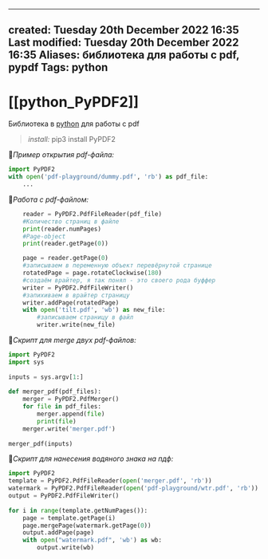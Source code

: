 
---
created: Tuesday 20th December 2022 16:35
Last modified: Tuesday 20th December 2022 16:35
Aliases: библиотека для работы с pdf, pypdf
Tags: python
---

# [[python_PyPDF2]]

Библиотека в [python](📙Python.md) для работы с pdf

>*install:*
>pip3 install PyPDF2
>

📌*Пример открытия pdf-файла:*
```python
import PyPDF2  
with open('pdf-playground/dummy.pdf', 'rb') as pdf_file:  
	...
```

📌*Работа с pdf-файлом:*
```python
	reader = PyPDF2.PdfFileReader(pdf_file)
	#Количество страниц в файле  
	print(reader.numPages)
	#Page-object
	print(reader.getPage(0))

	page = reader.getPage(0)  
	#записываем в переменную объект перевёрнутой странице
	rotatedPage = page.rotateClockwise(180)  
	#создаём врайтер, я так понял - это своего рода буффер
	writer = PyPDF2.PdfFileWriter()  
	#запихиваем в врайтер страницу
	writer.addPage(rotatedPage)  
	with open('tilt.pdf', 'wb') as new_file:  
		#записываем страницу в файл
	    writer.write(new_file)
```

📌*Скрипт для merge двух pdf-файлов:*
```python
import PyPDF2  
import sys  
  
inputs = sys.argv[1:]  
  
def merger_pdf(pdf_files):  
    merger = PyPDF2.PdfMerger()  
    for file in pdf_files:  
        merger.append(file)  
        print(file)  
    merger.write('merger.pdf')  
    
merger_pdf(inputs)
```

📌*Скрипт для нанесения водяного знака на пдф:*
```python
import PyPDF2  
template = PyPDF2.PdfFileReader(open('merger.pdf', 'rb'))  
watermark = PyPDF2.PdfFileReader(open('pdf-playground/wtr.pdf', 'rb'))  
output = PyPDF2.PdfFileWriter()  
  
for i in range(template.getNumPages()):  
    page = template.getPage(i)  
    page.mergePage(watermark.getPage(0))  
    output.addPage(page)  
    with open("watermark.pdf", 'wb') as wb:  
        output.write(wb)
```
